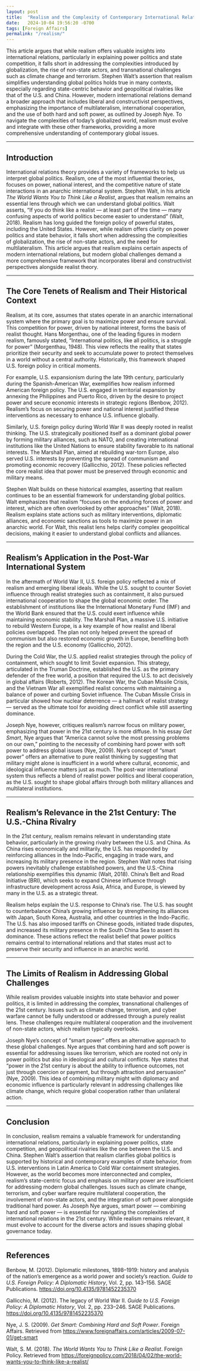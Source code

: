 ```yaml
---
layout: post
title:  "Realism and the Complexity of Contemporary International Relations: A Critical Analysis of Stephen Walt’s Call to Think Like a Realist"
date:   2024-10-04 19:56:20 -0700
tags: [Foreign Affairs]
permalink: "/realism/"
---
```


This article argues that while realism offers valuable insights into international relations, particularly in explaining power politics and state competition, it falls short in addressing the complexities introduced by globalization, the rise of non-state actors, and transnational challenges such as climate change and terrorism. Stephen Walt’s assertion that realism simplifies understanding global politics holds true in many contexts, especially regarding state-centric behavior and geopolitical rivalries like that of the U.S. and China. However, modern international relations demand a broader approach that includes liberal and constructivist perspectives, emphasizing the importance of multilateralism, international cooperation, and the use of both hard and soft power, as outlined by Joseph Nye. To navigate the complexities of today’s globalized world, realism must evolve and integrate with these other frameworks, providing a more comprehensive understanding of contemporary global issues.

---

## Introduction  
International relations theory provides a variety of frameworks to help us interpret global politics. Realism, one of the most influential theories, focuses on power, national interest, and the competitive nature of state interactions in an anarchic international system. Stephen Walt, in his article *The World Wants You to Think Like a Realist*, argues that realism remains an essential lens through which we can understand global politics. Walt asserts, “If you do think like a realist — at least part of the time — many confusing aspects of world politics become easier to understand” (Walt, 2018). Realism has long guided the foreign policy of powerful states, including the United States. However, while realism offers clarity on power politics and state behavior, it falls short when addressing the complexities of globalization, the rise of non-state actors, and the need for multilateralism. This article argues that realism explains certain aspects of modern international relations, but modern global challenges demand a more comprehensive framework that incorporates liberal and constructivist perspectives alongside realist theory.

---

## The Core Tenets of Realism and Their Historical Context  
Realism, at its core, assumes that states operate in an anarchic international system where the primary goal is to maximize power and ensure survival. This competition for power, driven by national interest, forms the basis of realist thought. Hans Morgenthau, one of the leading figures in modern realism, famously stated, “International politics, like all politics, is a struggle for power” (Morgenthau, 1948). This view reflects the reality that states prioritize their security and seek to accumulate power to protect themselves in a world without a central authority. Historically, this framework shaped U.S. foreign policy in critical moments.

For example, U.S. expansionism during the late 19th century, particularly during the Spanish-American War, exemplifies how realism informed American foreign policy. The U.S. engaged in territorial expansion by annexing the Philippines and Puerto Rico, driven by the desire to project power and secure economic interests in strategic regions (Benbow, 2012). Realism’s focus on securing power and national interest justified these interventions as necessary to enhance U.S. influence globally.

Similarly, U.S. foreign policy during World War II was deeply rooted in realist thinking. The U.S. strategically positioned itself as a dominant global power by forming military alliances, such as NATO, and creating international institutions like the United Nations to ensure stability favorable to its national interests. The Marshall Plan, aimed at rebuilding war-torn Europe, also served U.S. interests by preventing the spread of communism and promoting economic recovery (Gallicchio, 2012). These policies reflected the core realist idea that power must be preserved through economic and military means.

Stephen Walt builds on these historical examples, asserting that realism continues to be an essential framework for understanding global politics. Walt emphasizes that realism “focuses on the enduring forces of power and interest, which are often overlooked by other approaches” (Walt, 2018). Realism explains state actions such as military interventions, diplomatic alliances, and economic sanctions as tools to maximize power in an anarchic world. For Walt, this realist lens helps clarify complex geopolitical decisions, making it easier to understand global conflicts and alliances.

---

## Realism’s Application in the Post-War International System  
In the aftermath of World War II, U.S. foreign policy reflected a mix of realism and emerging liberal ideals. While the U.S. sought to counter Soviet influence through realist strategies such as containment, it also pursued international cooperation to shape the global economic order. The establishment of institutions like the International Monetary Fund (IMF) and the World Bank ensured that the U.S. could exert influence while maintaining economic stability. The Marshall Plan, a massive U.S. initiative to rebuild Western Europe, is a key example of how realist and liberal policies overlapped. The plan not only helped prevent the spread of communism but also restored economic growth in Europe, benefiting both the region and the U.S. economy (Gallicchio, 2012).

During the Cold War, the U.S. applied realist strategies through the policy of containment, which sought to limit Soviet expansion. This strategy, articulated in the Truman Doctrine, established the U.S. as the primary defender of the free world, a position that required the U.S. to act decisively in global affairs (Roberts, 2012). The Korean War, the Cuban Missile Crisis, and the Vietnam War all exemplified realist concerns with maintaining a balance of power and curbing Soviet influence. The Cuban Missile Crisis in particular showed how nuclear deterrence — a hallmark of realist strategy — served as the ultimate tool for avoiding direct conflict while still asserting dominance.

Joseph Nye, however, critiques realism’s narrow focus on military power, emphasizing that power in the 21st century is more diffuse. In his essay *Get Smart*, Nye argues that “America cannot solve the most pressing problems on our own,” pointing to the necessity of combining hard power with soft power to address global issues (Nye, 2009). Nye’s concept of “smart power” offers an alternative to pure realist thinking by suggesting that military might alone is insufficient in a world where cultural, economic, and ideological influence matters just as much. The post-war international system thus reflects a blend of realist power politics and liberal cooperation, as the U.S. sought to shape global affairs through both military alliances and multilateral institutions.

---

## Realism’s Relevance in the 21st Century: The U.S.-China Rivalry  
In the 21st century, realism remains relevant in understanding state behavior, particularly in the growing rivalry between the U.S. and China. As China rises economically and militarily, the U.S. has responded by reinforcing alliances in the Indo-Pacific, engaging in trade wars, and increasing its military presence in the region. Stephen Walt notes that rising powers inevitably challenge established powers, and the U.S.-China relationship exemplifies this dynamic (Walt, 2018). China’s Belt and Road Initiative (BRI), which seeks to expand Chinese influence through infrastructure development across Asia, Africa, and Europe, is viewed by many in the U.S. as a strategic threat.

Realism helps explain the U.S. response to China’s rise. The U.S. has sought to counterbalance China’s growing influence by strengthening its alliances with Japan, South Korea, Australia, and other countries in the Indo-Pacific. The U.S. has also imposed tariffs on Chinese goods, initiated trade disputes, and increased its military presence in the South China Sea to assert its dominance. These actions reflect the realist belief that power politics remains central to international relations and that states must act to preserve their security and influence in an anarchic world.

---

## The Limits of Realism in Addressing Global Challenges  
While realism provides valuable insights into state behavior and power politics, it is limited in addressing the complex, transnational challenges of the 21st century. Issues such as climate change, terrorism, and cyber warfare cannot be fully understood or addressed through a purely realist lens. These challenges require multilateral cooperation and the involvement of non-state actors, which realism typically overlooks.

Joseph Nye’s concept of “smart power” offers an alternative approach to these global challenges. Nye argues that combining hard and soft power is essential for addressing issues like terrorism, which are rooted not only in power politics but also in ideological and cultural conflicts. Nye states that “power in the 21st century is about the ability to influence outcomes, not just through coercion or payment, but through attraction and persuasion” (Nye, 2009). This idea of combining military might with diplomacy and economic influence is particularly relevant in addressing challenges like climate change, which require global cooperation rather than unilateral action.

---

## Conclusion  
In conclusion, realism remains a valuable framework for understanding international relations, particularly in explaining power politics, state competition, and geopolitical rivalries like the one between the U.S. and China. Stephen Walt’s assertion that realism clarifies global politics is supported by historical and contemporary examples of state behavior, from U.S. interventions in Latin America to Cold War containment strategies. However, as the world becomes more interconnected and complex, realism’s state-centric focus and emphasis on military power are insufficient for addressing modern global challenges. Issues such as climate change, terrorism, and cyber warfare require multilateral cooperation, the involvement of non-state actors, and the integration of soft power alongside traditional hard power. As Joseph Nye argues, smart power — combining hard and soft power — is essential for navigating the complexities of international relations in the 21st century. While realism remains relevant, it must evolve to account for the diverse actors and issues shaping global governance today.

---

## References  
Benbow, M. (2012). Diplomatic milestones, 1898–1919: history and analysis of the nation’s emergence as a world power and society’s reaction. *Guide to U.S. Foreign Policy: A Diplomatic History*, Vol. 2, pp. 143–156. SAGE Publications. https://doi.org/10.4135/9781452235370  

Gallicchio, M. (2012). The legacy of World War II. *Guide to U.S. Foreign Policy: A Diplomatic History*, Vol. 2, pp. 233–246. SAGE Publications. https://doi.org/10.4135/9781452235370  

Nye, J. S. (2009). *Get Smart: Combining Hard and Soft Power*. Foreign Affairs. Retrieved from https://www.foreignaffairs.com/articles/2009-07-01/get-smart  

Walt, S. M. (2018). *The World Wants You to Think Like a Realist*. Foreign Policy. Retrieved from https://foreignpolicy.com/2018/04/02/the-world-wants-you-to-think-like-a-realist/  

